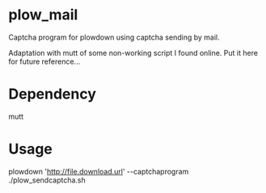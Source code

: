 plow_mail
=========

Captcha program for plowdown using captcha sending by mail.

Adaptation with mutt of some non-working script I found online.
Put it here for future reference...

Dependency
==========

mutt

Usage
=====

plowdown 'http://file.download.url' --captchaprogram ./plow_sendcaptcha.sh
